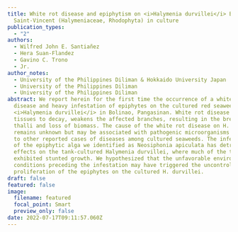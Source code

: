 ```yaml
---
title: White rot disease and epiphytism on <i>Halymenia durvillei</i> Bory de
  Saint-Vincent (Halymeniaceae, Rhodophyta) in culture
publication_types:
  - "2"
authors:
  - Wilfred John E. Santiañez
  - Hera Suan-Flandez
  - Gavino C. Trono
  - Jr.
author_notes:
  - University of the Philippines Diliman & Hokkaido University Japan
  - University of the Philippines Diliman
  - University of the Philippines Diliman
abstract: We report herein for the first time the occurrence of a white rot
  disease and heavy infestation of epiphytes on the cultured red seaweed
  <i>Halymenia durvillei</i> in Bolinao, Pangasinan. White rot disease causes
  tissues to decay, weakens the affected branches, resulting in the breakage of
  thalli and loss of biomass. The cause of the white rot disease on H. durvillei
  remains unknown but may be associated with pathogenic microorganisms similar
  to other reported cases of diseases among cultured seaweeds. The infestation
  of the epiphytic alga we identified as Neosiphonia apiculata has detrimental
  effects on the tank-cultured Halymenia durvillei, where much of the thalli
  exhibited stunted growth. We hypothesized that the unfavorable environmental
  conditions preceding the infestation may have triggered the uncontrolled
  proliferation of the epiphytes on the cultured H. durvillei.
draft: false
featured: false
image:
  filename: featured
  focal_point: Smart
  preview_only: false
date: 2022-07-17T09:11:57.060Z
---
```

